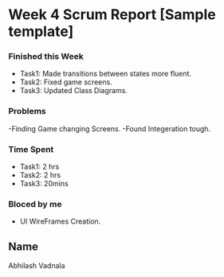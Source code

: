 # Week 4 Scrum Report [Sample template]

### Finished this Week 
- Task1: Made transitions between states more fluent.
- Task2: Fixed game screens.
- Task3: Updated Class Diagrams.

### Problems
-Finding Game changing Screens.
-Found Integeration tough.

### Time Spent
- Task1: 2 hrs
- Task2: 2 hrs
- Task3: 20mins

### Bloced by me
- UI WireFrames Creation.

## Name
Abhilash Vadnala
